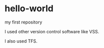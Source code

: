 # hello-world
my first repository

I used other version control software like VSS.

I also used TFS.